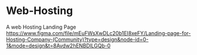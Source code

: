 # Web-Hosting
A web Hosting Landing Page
https://www.figma.com/file/mEuFWsXwDLc20b1EI8xeFY/Landing-page-for-Hosting-Company-(Community)?type=design&node-id=0-1&mode=design&t=8Avdw2hENBDlLGQb-0
